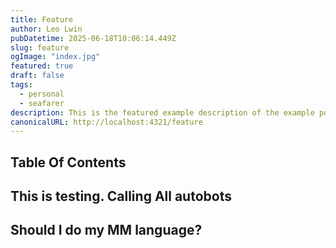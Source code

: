 ```yaml
---
title: Feature
author: Leo Lwin
pubDatetime: 2025-06-18T10:06:14.449Z
slug: feature
ogImage: "index.jpg"
featured: true
draft: false
tags:
  - personal
  - seafarer
description: This is the featured example description of the example post.
canonicalURL: http://localhost:4321/feature
---
```


## Table Of Contents


## This is testing. Calling All autobots

## Should I do my MM language?
